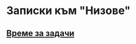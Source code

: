 # Записки към "Низове"

## [Време за задачи](https://github.com/vasilzahariev/IP-Practicum-Tasks/tree/main/Week%2006%20-%20Strings/Tasks.md)